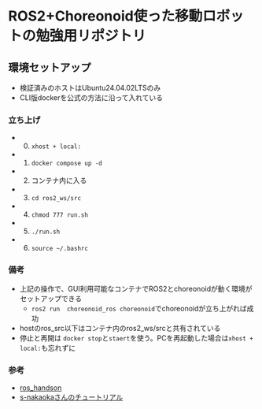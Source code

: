 # ROS2+Choreonoid使った移動ロボットの勉強用リポジトリ
## 環境セットアップ
- 検証済みのホストはUbuntu24.04.02LTSのみ
- CLI版dockerを公式の方法に沿って入れている
### 立ち上げ
- 0. `xhost + local:`
- 1. `docker compose up -d`
- 2. コンテナ内に入る
- 3. `cd ros2_ws/src`
- 4. `chmod 777 run.sh`
- 5. `./run.sh`
- 6. `source ~/.bashrc`

### 備考
- 上記の操作で、GUI利用可能なコンテナでROS2とchoreonoidが動く環境がセットアップできる
    - `ros2 run  choreonoid_ros choreonoid`でchoreonoidが立ち上がれば成功
- hostのros_src以下はコンテナ内のros2_ws/srcと共有されている
- 停止と再開は `docker stop`と`staert`を使う。PCを再起動した場合は`xhost + local:`も忘れずに
### 参考
- [ros_handson](https://ouxt-polaris.github.io/ros_handson/how_to_setup/)
- [s-nakaokaさんのチュートリアル](https://github.com/choreonoid/choreonoid_ros2_mobile_robot_tutorial/tree/main)
